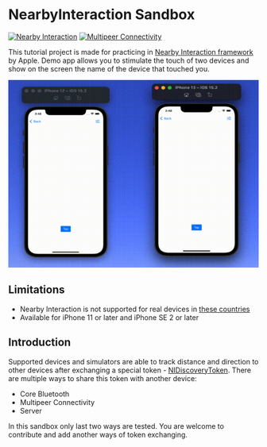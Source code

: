 # NearbyInteraction Sandbox

[![Nearby Interaction](https://img.shields.io/badge/Apple-Nearby%20Interaction-lightgrey)](https://developer.apple.com/documentation/nearbyinteraction) [![Multipeer Connectivity](https://img.shields.io/badge/Apple-Multipeer%20Connectivity-lightgrey)]([https://developer.apple.com/documentation/nearbyinteraction](https://developer.apple.com/documentation/multipeerconnectivity))

This tutorial project is made for practicing in [Nearby Interaction framework](https://developer.apple.com/documentation/nearbyinteraction) by Apple. Demo app allows you to stimulate the touch of two devices and show on the screen the name of the device that touched you.

![example](https://github.com/pressanykeyplease/NearbyInteraction-Sandbox/raw/main/NearbyInteraction-Sandbox/Resources/nisandbox-example.gif)

## Limitations
* Nearby Interaction is not supported for real devices in [these countries](https://support.apple.com/HT212274)
* Available for iPhone 11 or later and iPhone SE 2 or later

## Introduction
Supported devices and simulators are able to track distance and direction to other devices after exchanging a special token - [NIDiscoveryToken](https://developer.apple.com/documentation/nearbyinteraction/nidiscoverytoken). There are multiple ways to share this token with another device:
* Core Bluetooth
* Multipeer Connectivity
* Server

In this sandbox only last two ways are tested. You are welcome to contribute and add another ways of token exchanging.
